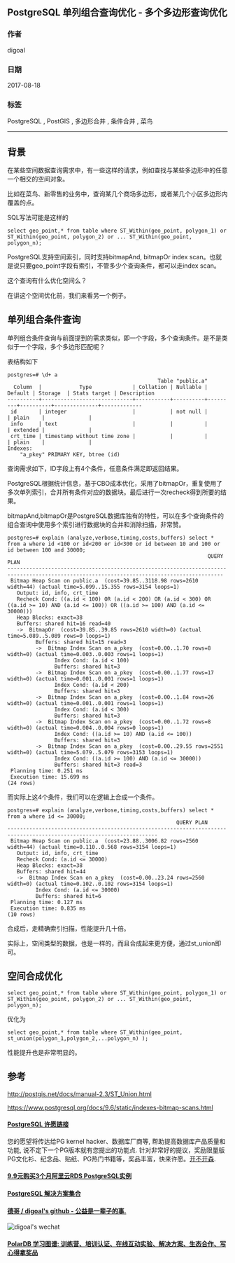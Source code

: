 ## PostgreSQL 单列组合查询优化 - 多个多边形查询优化  
                     
### 作者    
digoal    
    
### 日期     
2017-08-18    
      
### 标签    
PostgreSQL , PostGIS , 多边形合并 , 条件合并 , 菜鸟       
                
----                
                 
## 背景    
在某些空间数据查询需求中，有一些这样的请求，例如查找与某些多边形中的任意一个相交的空间对象。  
  
比如在菜鸟、新零售的业务中，查询某几个商场多边形，或者某几个小区多边形内覆盖的点。  
  
SQL写法可能是这样的  
  
```  
select geo_point,* from table where ST_Within(geo_point, polygon_1) or ST_Within(geo_point, polygon_2) or ... ST_Within(geo_point, polygon_n);  
```  
  
PostgreSQL支持空间索引，同时支持bitmapAnd, bitmapOr index scan。也就是说只要geo_point字段有索引，不管多少个查询条件，都可以走index scan。  
  
这个查询有什么优化空间么？  
  
在讲这个空间优化前，我们来看另一个例子。  
  
## 单列组合条件查询  
单列组合条件查询与前面提到的需求类似，即一个字段，多个查询条件。是不是类似于一个字段，多个多边形匹配呢？  
  
表结构如下  
  
```  
postgres=# \d+ a  
                                                Table "public.a"  
  Column  |            Type             | Collation | Nullable | Default | Storage  | Stats target | Description   
----------+-----------------------------+-----------+----------+---------+----------+--------------+-------------  
 id       | integer                     |           | not null |         | plain    |              |   
 info     | text                        |           |          |         | extended |              |   
 crt_time | timestamp without time zone |           |          |         | plain    |              |   
Indexes:  
    "a_pkey" PRIMARY KEY, btree (id)  
```  
  
查询需求如下，ID字段上有4个条件，任意条件满足即返回结果。  
  
PostgreSQL根据统计信息，基于CBO成本优化，采用了bitmapOr，重复使用了多次单列索引，合并所有条件对应的数据块。最后进行一次recheck得到所要的结果。  
  
bitmapAnd,bitmapOr是PostgreSQL数据库独有的特性，可以在多个查询条件的组合查询中使用多个索引进行数据块的合并和消除扫描，非常赞。  
  
```  
postgres=# explain (analyze,verbose,timing,costs,buffers) select * from a where id <100 or id<200 or id<300 or id between 10 and 100 or id between 100 and 30000;  
                                                                QUERY PLAN                                                                   
-------------------------------------------------------------------------------------------------------------------------------------------  
 Bitmap Heap Scan on public.a  (cost=39.85..3118.98 rows=2610 width=44) (actual time=5.099..15.355 rows=3154 loops=1)  
   Output: id, info, crt_time  
   Recheck Cond: ((a.id < 100) OR (a.id < 200) OR (a.id < 300) OR ((a.id >= 10) AND (a.id <= 100)) OR ((a.id >= 100) AND (a.id <= 30000)))  
   Heap Blocks: exact=38  
   Buffers: shared hit=16 read=40  
   ->  BitmapOr  (cost=39.85..39.85 rows=2610 width=0) (actual time=5.089..5.089 rows=0 loops=1)  
         Buffers: shared hit=15 read=3  
         ->  Bitmap Index Scan on a_pkey  (cost=0.00..1.70 rows=8 width=0) (actual time=0.003..0.003 rows=1 loops=1)  
               Index Cond: (a.id < 100)  
               Buffers: shared hit=3  
         ->  Bitmap Index Scan on a_pkey  (cost=0.00..1.77 rows=17 width=0) (actual time=0.001..0.001 rows=1 loops=1)  
               Index Cond: (a.id < 200)  
               Buffers: shared hit=3  
         ->  Bitmap Index Scan on a_pkey  (cost=0.00..1.84 rows=26 width=0) (actual time=0.001..0.001 rows=1 loops=1)  
               Index Cond: (a.id < 300)  
               Buffers: shared hit=3  
         ->  Bitmap Index Scan on a_pkey  (cost=0.00..1.72 rows=8 width=0) (actual time=0.004..0.004 rows=0 loops=1)  
               Index Cond: ((a.id >= 10) AND (a.id <= 100))  
               Buffers: shared hit=3  
         ->  Bitmap Index Scan on a_pkey  (cost=0.00..29.55 rows=2551 width=0) (actual time=5.079..5.079 rows=3153 loops=1)  
               Index Cond: ((a.id >= 100) AND (a.id <= 30000))  
               Buffers: shared hit=3 read=3  
 Planning time: 0.251 ms  
 Execution time: 15.699 ms  
(24 rows)  
```  
  
而实际上这4个条件，我们可以在逻辑上合成一个条件。  
  
```  
postgres=# explain (analyze,verbose,timing,costs,buffers) select * from a where id <= 30000;  
                                                      QUERY PLAN                                                        
----------------------------------------------------------------------------------------------------------------------  
 Bitmap Heap Scan on public.a  (cost=23.88..3006.82 rows=2560 width=44) (actual time=0.110..0.568 rows=3154 loops=1)  
   Output: id, info, crt_time  
   Recheck Cond: (a.id <= 30000)  
   Heap Blocks: exact=38  
   Buffers: shared hit=44  
   ->  Bitmap Index Scan on a_pkey  (cost=0.00..23.24 rows=2560 width=0) (actual time=0.102..0.102 rows=3154 loops=1)  
         Index Cond: (a.id <= 30000)  
         Buffers: shared hit=6  
 Planning time: 0.127 ms  
 Execution time: 0.835 ms  
(10 rows)  
```  
  
合成后，走精确索引扫描，性能提升几十倍。  
  
实际上，空间类型的数据，也是一样的，而且合成起来更方便，通过st_union即可。  
  
## 空间合成优化  
```  
select geo_point,* from table where ST_Within(geo_point, polygon_1) or ST_Within(geo_point, polygon_2) or ... ST_Within(geo_point, polygon_n);  
```  
  
优化为  
  
```  
select geo_point,* from table where ST_Within(geo_point, st_union(polygon_1,polygon_2,...polygon_n) );  
```  
  
性能提升也是非常明显的。    
  
## 参考  
http://postgis.net/docs/manual-2.3/ST_Union.html  
  
https://www.postgresql.org/docs/9.6/static/indexes-bitmap-scans.html  
  
  
  
  
  
  
  
  
  
  
  
  
  
  
  
  
  
  
  
  
  
  
  
  
  
  
  
  
  
  
  
  
  
  
  
  
  
  
  
  
  
  
  
  
  
  
  
  
  
  
  
  
  
  
  
  
  
  
  
  
  
  
  
  
  
  
  
  
  
  
  
  
  
#### [PostgreSQL 许愿链接](https://github.com/digoal/blog/issues/76 "269ac3d1c492e938c0191101c7238216")
您的愿望将传达给PG kernel hacker、数据库厂商等, 帮助提高数据库产品质量和功能, 说不定下一个PG版本就有您提出的功能点. 针对非常好的提议，奖励限量版PG文化衫、纪念品、贴纸、PG热门书籍等，奖品丰富，快来许愿。[开不开森](https://github.com/digoal/blog/issues/76 "269ac3d1c492e938c0191101c7238216").  
  
  
#### [9.9元购买3个月阿里云RDS PostgreSQL实例](https://www.aliyun.com/database/postgresqlactivity "57258f76c37864c6e6d23383d05714ea")
  
  
#### [PostgreSQL 解决方案集合](https://yq.aliyun.com/topic/118 "40cff096e9ed7122c512b35d8561d9c8")
  
  
#### [德哥 / digoal's github - 公益是一辈子的事.](https://github.com/digoal/blog/blob/master/README.md "22709685feb7cab07d30f30387f0a9ae")
  
  
![digoal's wechat](../pic/digoal_weixin.jpg "f7ad92eeba24523fd47a6e1a0e691b59")
  
  
#### [PolarDB 学习图谱: 训练营、培训认证、在线互动实验、解决方案、生态合作、写心得拿奖品](https://www.aliyun.com/database/openpolardb/activity "8642f60e04ed0c814bf9cb9677976bd4")
  
